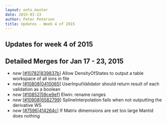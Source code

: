 ```yaml
---
layout: onto_master
date: 2015-01-23
author: Peter Peterson
title: Updates - Week 4 of 2015
---
```

Updates for week 4 of 2015
--------------------------

Detailed Merges for Jan 17 - 23, 2015
-------------------------------------
* *new* \[[#10782](http://trac.mantidproject.org/mantid/ticket/10782)\|[839837b](https://github.com/mantidproject/mantid/commit/839837bd8c39acfd1467b8ceb27ac9c5010d38df)\] Allow DensityOfStates to output a table workspace of all ions in file
* *new* \[[#10808](http://trac.mantidproject.org/mantid/ticket/10808)\|[0410065](https://github.com/mantidproject/mantid/commit/0410065d7512f8c897746182689d175188418437)\] UserInputValidator should return result of each validation as a boolean
* *new* \[[#10852](http://trac.mantidproject.org/mantid/ticket/10852)\|[59ce9ef](https://github.com/mantidproject/mantid/commit/59ce9efc154f01d7eb6b4012fbee901bead993dd)\] Elwin: rename ranges
* *new* \[[#10908](http://trac.mantidproject.org/mantid/ticket/10908)\|[6582799](https://github.com/mantidproject/mantid/commit/6582799d41a253b08270bea3e51a16fbc0f7f5d5)\] SplineInterpolation fails when not outputting the derivative WS
* *new* \[[#7596](http://trac.mantidproject.org/mantid/ticket/7596)\|[414264c](https://github.com/mantidproject/mantid/commit/414264c90a3d818ac93e51158c7b40b20fec62bd)\] If Matrix dimemsions are set too large Mantid does nothing
